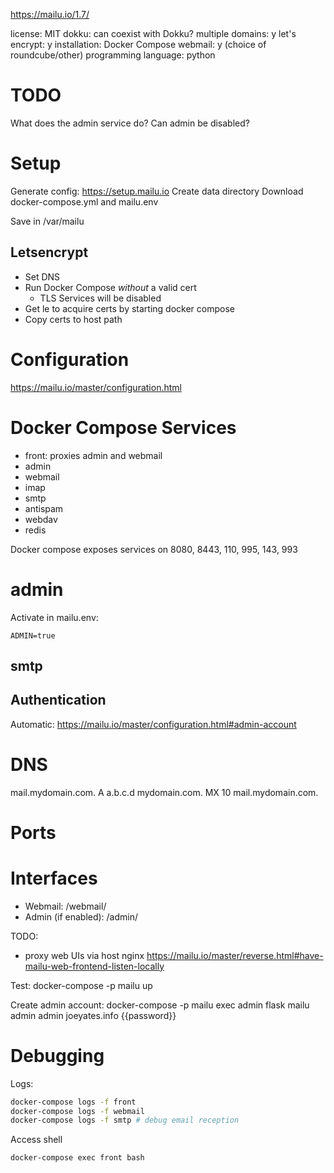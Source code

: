 https://mailu.io/1.7/

license: MIT
dokku:
can coexist with Dokku?
multiple domains: y
let's encrypt: y
installation: Docker Compose
webmail: y (choice of roundcube/other)
programming language: python

# TODO

What does the admin service do?
Can admin be disabled?

# Setup

Generate config: https://setup.mailu.io
Create data directory
Download docker-compose.yml and mailu.env

Save in /var/mailu

## Letsencrypt

* Set DNS
* Run Docker Compose *without* a valid cert
  * TLS Services will be disabled
* Get le to acquire certs by starting docker compose
* Copy certs to host path

# Configuration

https://mailu.io/master/configuration.html

# Docker Compose Services

* front: proxies admin and webmail
* admin
* webmail
* imap
* smtp
* antispam
* webdav
* redis

Docker compose exposes services on 8080, 8443, 110, 995, 143, 993

# admin

Activate in mailu.env:

```
ADMIN=true
```

## smtp

## Authentication

Automatic:
https://mailu.io/master/configuration.html#admin-account

# DNS

mail.mydomain.com. A  a.b.c.d
mydomain.com. MX 10 mail.mydomain.com.

# Ports

# Interfaces

* Webmail: /webmail/
* Admin (if enabled): /admin/

TODO:

* proxy web UIs via host nginx
https://mailu.io/master/reverse.html#have-mailu-web-frontend-listen-locally

Test:
docker-compose -p mailu up

Create admin account:
docker-compose -p mailu exec admin flask mailu admin admin joeyates.info {{password}}

# Debugging

Logs:

```sh
docker-compose logs -f front
docker-compose logs -f webmail
docker-compose logs -f smtp # debug email reception
```

Access shell

```sh
docker-compose exec front bash
```
